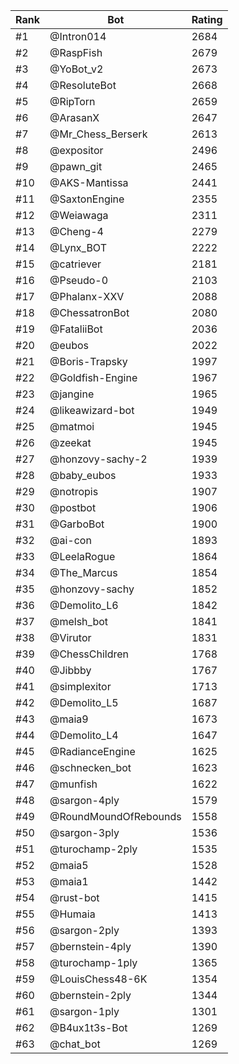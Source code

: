 Rank|Bot|Rating
---|---|---
#1|@Intron014|2684
#2|@RaspFish|2679
#3|@YoBot_v2|2673
#4|@ResoluteBot|2668
#5|@RipTorn|2659
#6|@ArasanX|2647
#7|@Mr_Chess_Berserk|2613
#8|@expositor|2496
#9|@pawn_git|2465
#10|@AKS-Mantissa|2441
#11|@SaxtonEngine|2355
#12|@Weiawaga|2311
#13|@Cheng-4|2279
#14|@Lynx_BOT|2222
#15|@catriever|2181
#16|@Pseudo-0|2103
#17|@Phalanx-XXV|2088
#18|@ChessatronBot|2080
#19|@FataliiBot|2036
#20|@eubos|2022
#21|@Boris-Trapsky|1997
#22|@Goldfish-Engine|1967
#23|@jangine|1965
#24|@likeawizard-bot|1949
#25|@matmoi|1945
#26|@zeekat|1945
#27|@honzovy-sachy-2|1939
#28|@baby_eubos|1933
#29|@notropis|1907
#30|@postbot|1906
#31|@GarboBot|1900
#32|@ai-con|1893
#33|@LeelaRogue|1864
#34|@The_Marcus|1854
#35|@honzovy-sachy|1852
#36|@Demolito_L6|1842
#37|@melsh_bot|1841
#38|@Virutor|1831
#39|@ChessChildren|1768
#40|@Jibbby|1767
#41|@simplexitor|1713
#42|@Demolito_L5|1687
#43|@maia9|1673
#44|@Demolito_L4|1647
#45|@RadianceEngine|1625
#46|@schnecken_bot|1623
#47|@munfish|1622
#48|@sargon-4ply|1579
#49|@RoundMoundOfRebounds|1558
#50|@sargon-3ply|1536
#51|@turochamp-2ply|1535
#52|@maia5|1528
#53|@maia1|1442
#54|@rust-bot|1415
#55|@Humaia|1413
#56|@sargon-2ply|1393
#57|@bernstein-4ply|1390
#58|@turochamp-1ply|1365
#59|@LouisChess48-6K|1354
#60|@bernstein-2ply|1344
#61|@sargon-1ply|1301
#62|@B4ux1t3s-Bot|1269
#63|@chat_bot|1269
